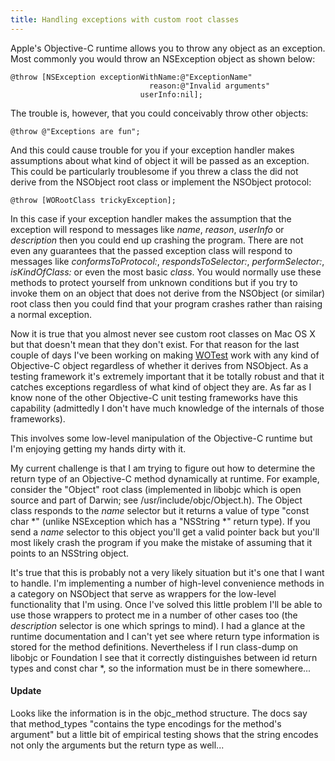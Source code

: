 ```yaml
---
title: Handling exceptions with custom root classes
---
```


Apple's Objective-C runtime allows you to throw any object as an exception. Most commonly you would throw an NSException object as shown below:

    @throw [NSException exceptionWithName:@"ExceptionName" 
                                   reason:@"Invalid arguments"
                                 userInfo:nil];

The trouble is, however, that you could conceivably throw other objects:

    @throw @"Exceptions are fun";

And this could cause trouble for you if your exception handler makes assumptions about what kind of object it will be passed as an exception. This could be particularly troublesome if you threw a class the did not derive from the NSObject root class or implement the NSObject protocol:

    @throw [WORootClass trickyException];

In this case if your exception handler makes the assumption that the exception will respond to messages like *name*, *reason*, *userInfo* or *description* then you could end up crashing the program. There are not even any guarantees that the passed exception class will respond to messages like *conformsToProtocol:*, *respondsToSelector:*, *performSelector:*, *isKindOfClass:* or even the most basic *class*. You would normally use these methods to protect yourself from unknown conditions but if you try to invoke them on an object that does not derive from the NSObject (or similar) root class then you could find that your program crashes rather than raising a normal exception.

Now it is true that you almost never see custom root classes on Mac OS X but that doesn't mean that they don't exist. For that reason for the last couple of days I've been working on making [WOTest](http://test.wincent.com/) work with any kind of Objective-C object regardless of whether it derives from NSObject. As a testing framework it's extremely important that it be totally robust and that it catches exceptions regardless of what kind of object they are. As far as I know none of the other Objective-C unit testing frameworks have this capability (admittedly I don't have much knowledge of the internals of those frameworks).

This involves some low-level manipulation of the Objective-C runtime but I'm enjoying getting my hands dirty with it.

My current challenge is that I am trying to figure out how to determine the return type of an Objective-C method dynamically at runtime. For example, consider the "Object" root class (implemented in libobjc which is open source and part of Darwin; see /usr/include/objc/Object.h). The Object class responds to the *name* selector but it returns a value of type "const char \*" (unlike NSException which has a "NSString \*" return type). If you send a *name* selector to this object you'll get a valid pointer back but you'll most likely crash the program if you make the mistake of assuming that it points to an NSString object.

It's true that this is probably not a very likely situation but it's one that I want to handle. I'm implementing a number of high-level convenience methods in a category on NSObject that serve as wrappers for the low-level functionality that I'm using. Once I've solved this little problem I'll be able to use those wrappers to protect me in a number of other cases too (the *description* selector is one which springs to mind). I had a glance at the runtime documentation and I can't yet see where return type information is stored for the method definitions. Nevertheless if I run class-dump on libobjc or Foundation I see that it correctly distinguishes between id return types and const char \*, so the information must be in there somewhere...

#### Update

Looks like the information is in the objc\_method structure. The docs say that method\_types "contains the type encodings for the method's argument" but a little bit of empirical testing shows that the string encodes not only the arguments but the return type as well...
